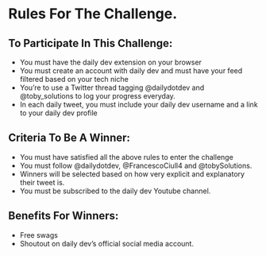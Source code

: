 # Rules For The Challenge.


## To Participate In This Challenge:
- You must have the daily dev extension on your browser
- You must create an account with daily dev and must have your feed filtered based on your tech niche
- You’re to use a Twitter thread tagging @dailydotdev and @toby_solutions to log your progress everyday.
- In each daily tweet, you must include your daily dev username and a link to your daily dev profile


## Criteria To Be A Winner:
- You must have satisfied all the above rules to enter the challenge
- You must follow @dailydotdev, @FrancescoCiull4 and @tobySolutions.
- Winners will be selected based on how very explicit and explanatory their tweet is.
- You must be subscribed to the daily dev Youtube channel.


## Benefits For Winners:
- Free swags
- Shoutout on daily dev’s official social media account.

